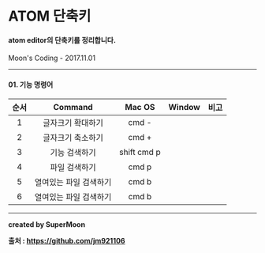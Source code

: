 # ATOM 단축키

#### atom editor의 단축키를 정리합니다.
Moon's Coding - 2017.11.01

<hr>

#### 01. 기능 명령어

| 순서 | Command | Mac OS | Window | 비고
|:-:|:-:|:-:|:-:|:-:|
| 1 | 글자크기 확대하기 | cmd - | | |
| 2 | 글자크기 축소하기 | cmd + | | |
| 3 | 기능 검색하기 | shift cmd p | | |
| 4 | 파일 검색하기 | cmd p | | |
| 5 | 열여있는 파일 검색하기 | cmd b | | |
| 6 | 열여있는 파일 검색하기 | cmd b | | |


<hr>

**created by SuperMoon**

**출처 : https://github.com/jm921106**
